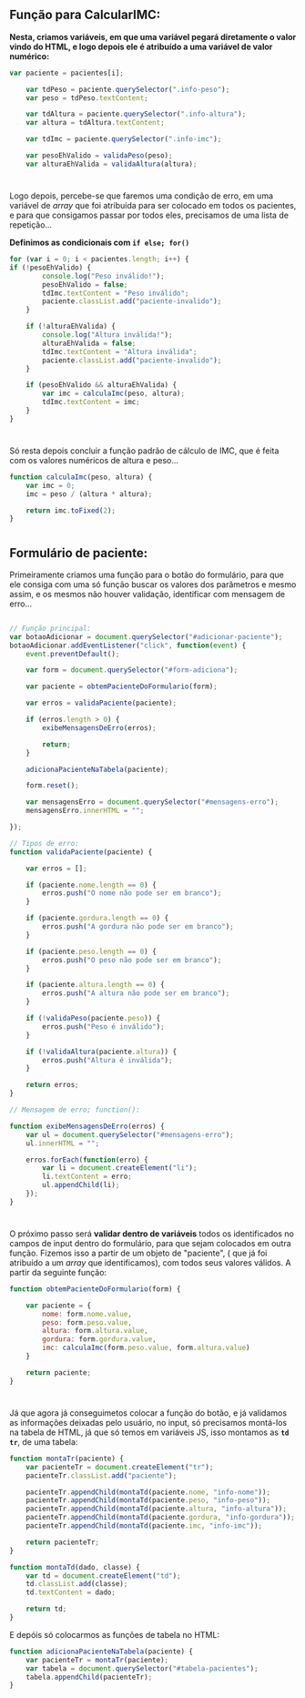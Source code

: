 ## Função para CalcularIMC:

**Nesta, criamos variáveis, em que uma variável pegará diretamente o valor vindo do HTML, e logo depois ele é atribuído a uma variável de valor numérico:**

```jsx
var paciente = pacientes[i];

    var tdPeso = paciente.querySelector(".info-peso");
    var peso = tdPeso.textContent;

    var tdAltura = paciente.querySelector(".info-altura");
    var altura = tdAltura.textContent;

    var tdImc = paciente.querySelector(".info-imc");

    var pesoEhValido = validaPeso(peso);
    var alturaEhValida = validaAltura(altura);

```
#

Logo depois, percebe-se que faremos uma condição de erro, em uma variável de *array* que foi atribuída para ser colocado em todos os pacientes, e para que consigamos passar por todos eles, precisamos de uma lista de repetição...

**Definimos as condicionais com ```if else; for()```**

```jsx
for (var i = 0; i < pacientes.length; i++) {
if (!pesoEhValido) {
        console.log("Peso inválido!");
        pesoEhValido = false;
        tdImc.textContent = "Peso inválido";
        paciente.classList.add("paciente-invalido");
    }

    if (!alturaEhValida) {
        console.log("Altura inválida!");
        alturaEhValida = false;
        tdImc.textContent = "Altura inválida";
        paciente.classList.add("paciente-invalido");
    }

    if (pesoEhValido && alturaEhValida) {
        var imc = calculaImc(peso, altura);
        tdImc.textContent = imc;
    }
}
```

# 

Só resta depois concluir a função padrão de cálculo de IMC, que é feita com os valores numéricos de altura e peso...

```jsx
function calculaImc(peso, altura) {
    var imc = 0;
    imc = peso / (altura * altura);

    return imc.toFixed(2);
}

```

# 

## Formulário de paciente:
Primeiramente criamos uma função para o botão do formulário, para que ele consiga com uma só função buscar os valores dos parãmetros e mesmo assim, e os mesmos não houver validação, identificar com mensagem de erro...
```jsx

// Função principal:
var botaoAdicionar = document.querySelector("#adicionar-paciente");
botaoAdicionar.addEventListener("click", function(event) {
    event.preventDefault();

    var form = document.querySelector("#form-adiciona");

    var paciente = obtemPacienteDoFormulario(form);

    var erros = validaPaciente(paciente);

    if (erros.length > 0) {
        exibeMensagensDeErro(erros);

        return;
    }

    adicionaPacienteNaTabela(paciente);

    form.reset();

    var mensagensErro = document.querySelector("#mensagens-erro");
    mensagensErro.innerHTML = "";

});

// Tipos de erro:
function validaPaciente(paciente) {

    var erros = [];

    if (paciente.nome.length == 0) {
        erros.push("O nome não pode ser em branco");
    }

    if (paciente.gordura.length == 0) {
        erros.push("A gordura não pode ser em branco");
    }

    if (paciente.peso.length == 0) {
        erros.push("O peso não pode ser em branco");
    }

    if (paciente.altura.length == 0) {
        erros.push("A altura não pode ser em branco");
    }

    if (!validaPeso(paciente.peso)) {
        erros.push("Peso é inválido");
    }

    if (!validaAltura(paciente.altura)) {
        erros.push("Altura é inválida");
    }

    return erros;
}

// Mensagem de erro; function():

function exibeMensagensDeErro(erros) {
    var ul = document.querySelector("#mensagens-erro");
    ul.innerHTML = "";

    erros.forEach(function(erro) {
        var li = document.createElement("li");
        li.textContent = erro;
        ul.appendChild(li);
    });
}

```
#
O próximo passo será **validar dentro de variáveis** todos os identificados no campos de input dentro do formulário, para que sejam colocados em outra função. 
Fizemos isso a partir de um objeto de "paciente", ( que já foi atribuído a um *array* que identificamos), com todos seus valores válidos. A partir da seguinte função:
```jsx
function obtemPacienteDoFormulario(form) {

    var paciente = {
        nome: form.nome.value,
        peso: form.peso.value,
        altura: form.altura.value,
        gordura: form.gordura.value,
        imc: calculaImc(form.peso.value, form.altura.value)
    }

    return paciente;
}
```
# 

Já que agora já conseguimetos colocar a função do botão, e já validamos as informações deixadas pelo usuário, no input, só precisamos montá-los na tabela de HTML, já que só temos em variáveis JS, isso montamos as **```td``` ```tr```**, de uma tabela:

```jsx
function montaTr(paciente) {
    var pacienteTr = document.createElement("tr");
    pacienteTr.classList.add("paciente");

    pacienteTr.appendChild(montaTd(paciente.nome, "info-nome"));
    pacienteTr.appendChild(montaTd(paciente.peso, "info-peso"));
    pacienteTr.appendChild(montaTd(paciente.altura, "info-altura"));
    pacienteTr.appendChild(montaTd(paciente.gordura, "info-gordura"));
    pacienteTr.appendChild(montaTd(paciente.imc, "info-imc"));

    return pacienteTr;
}

function montaTd(dado, classe) {
    var td = document.createElement("td");
    td.classList.add(classe);
    td.textContent = dado;

    return td;
}
```

E depóis só colocarmos as funções de tabela no HTML:

```jsx
function adicionaPacienteNaTabela(paciente) {
    var pacienteTr = montaTr(paciente);
    var tabela = document.querySelector("#tabela-pacientes");
    tabela.appendChild(pacienteTr);
}

```
# 